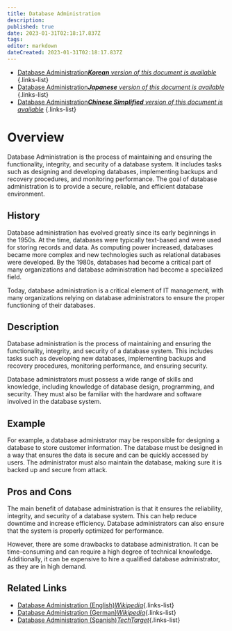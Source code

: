 ```yaml
---
title: Database Administration
description: 
published: true
date: 2023-01-31T02:18:17.837Z
tags: 
editor: markdown
dateCreated: 2023-01-31T02:18:17.837Z
---
```


- [Database Administration***Korean** version of this document is available*](/ko/Knowledge-base/Dictionary/database-administration)
{.links-list}
- [Database Administration***Japanese** version of this document is available*](/ja/Knowledge-base/Dictionary/database-administration)
{.links-list}
- [Database Administration***Chinese Simplified** version of this document is available*](/zh/Knowledge-base/Dictionary/database-administration)
{.links-list}


# Overview
Database Administration is the process of maintaining and ensuring the functionality, integrity, and security of a database system. It includes tasks such as designing and developing databases, implementing backups and recovery procedures, and monitoring performance. The goal of database administration is to provide a secure, reliable, and efficient database environment.

## History
Database administration has evolved greatly since its early beginnings in the 1950s. At the time, databases were typically text-based and were used for storing records and data. As computing power increased, databases became more complex and new technologies such as relational databases were developed. By the 1980s, databases had become a critical part of many organizations and database administration had become a specialized field. 

Today, database administration is a critical element of IT management, with many organizations relying on database administrators to ensure the proper functioning of their databases.

## Description
Database administration is the process of maintaining and ensuring the functionality, integrity, and security of a database system. This includes tasks such as developing new databases, implementing backups and recovery procedures, monitoring performance, and ensuring security. 

Database administrators must possess a wide range of skills and knowledge, including knowledge of database design, programming, and security. They must also be familiar with the hardware and software involved in the database system.

## Example
For example, a database administrator may be responsible for designing a database to store customer information. The database must be designed in a way that ensures the data is secure and can be quickly accessed by users. The administrator must also maintain the database, making sure it is backed up and secure from attack.

## Pros and Cons
The main benefit of database administration is that it ensures the reliability, integrity, and security of a database system. This can help reduce downtime and increase efficiency. Database administrators can also ensure that the system is properly optimized for performance.

However, there are some drawbacks to database administration. It can be time-consuming and can require a high degree of technical knowledge. Additionally, it can be expensive to hire a qualified database administrator, as they are in high demand.

## Related Links
- [Database Administration (English)*Wikipedia*](https://en.wikipedia.org/wiki/Database_administration){.links-list}
- [Database Administration (German)*Wikipedia*](https://de.wikipedia.org/wiki/Datenbankadministration){.links-list}
- [Database Administration (Spanish)*TechTarget*](https://es.wikipedia.org/wiki/Administraci%C3%B3n_de_bases_de_datos){.links-list}